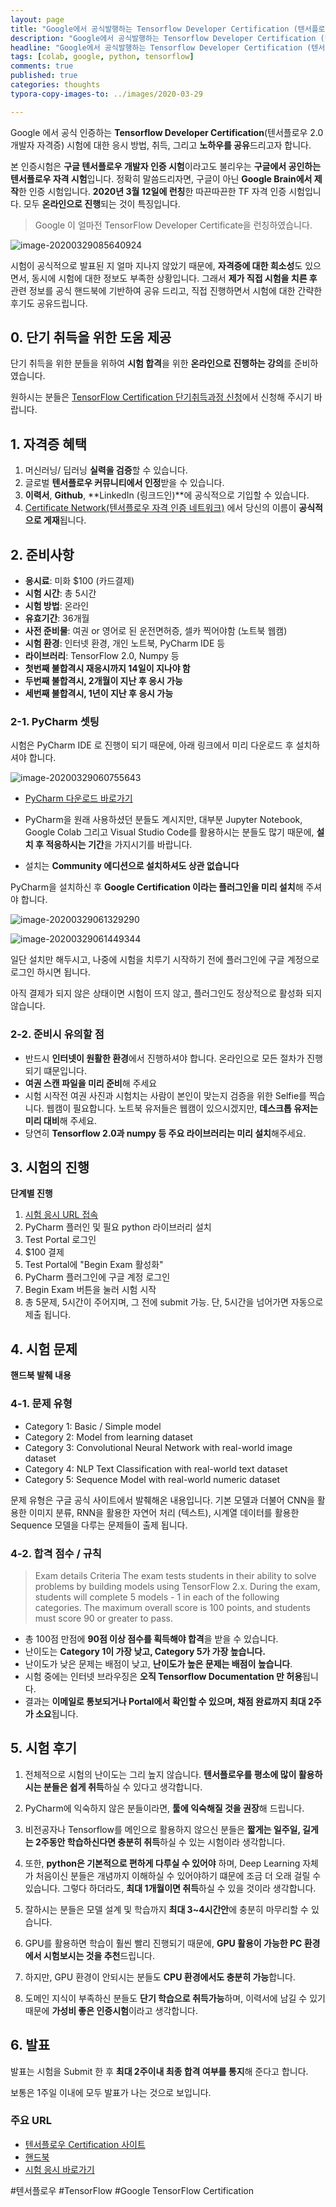```yaml
---
layout: page
title: "Google에서 공식발행하는 Tensorflow Developer Certification (텐서플로우 개발자 자격 인증) 시험과 취득방법"
description: "Google에서 공식발행하는 Tensorflow Developer Certification (텐서플로우 개발자 자격증) 시험과 취득방법에 대하여 알려드립니다."
headline: "Google에서 공식발행하는 Tensorflow Developer Certification (텐서플로우 개발자 자격증) 시험과 취득방법에 대하여 알려드립니다."
tags: [colab, google, python, tensorflow]
comments: true
published: true
categories: thoughts
typora-copy-images-to: ../images/2020-03-29

---
```




Google 에서 공식 인증하는 **Tensorflow Developer Certification**(텐서플로우 2.0 개발자 자격증) 시험에 대한 응시 방법, 취득, 그리고 **노하우를 공유**드리고자 합니다.



본 인증시험은 **구글 텐서플로우 개발자 인증 시험**이라고도 불리우는 **구글에서 공인하는 텐서플로우 자격 시험**입니다. 정확히 말씀드리자면, 구글이 아닌 **Google Brain에서 제작**한 인증 시험입니다. **2020년 3월 12일에 런칭**한 따끈따끈한 TF 자격 인증 시험입니다. 모두 **온라인으로 진행**되는 것이 특징입니다. 



> Google 이 얼마전 TensorFlow Developer Certificate을 런칭하였습니다.

![image-20200329085640924](../images/2020-03-29/image-20200329085640924.png)

시험이 공식적으로 발표된 지 얼마 지나지 않았기 때문에,  **자격증에 대한 희소성**도 있으면서, 동시에 시험에 대한 정보도 부족한 상황입니다. 그래서 **제가 직접 시험을 치른 후** 관련 정보를 공식 핸드북에 기반하여 공유 드리고, 직접 진행하면서 시험에 대한 간략한 후기도 공유드립니다.



## 0. 단기 취득을 위한 도움 제공

단기 취득을 위한 분들을 위하여 **시험 합격**을 위한 **온라인으로 진행하는 강의**를 준비하였습니다.

원하시는 분들은 [TensorFlow Certification 단기취득과정 신청](https://forms.gle/9pFRFwydoe5uStAc9)에서 신청해 주시기 바랍니다.



## 1. 자격증 혜택

1. 머신러닝/ 딥러닝 **실력을 검증**할 수 있습니다.
2. 글로벌 **텐서플로우 커뮤니티에서 인정**받을 수 있습니다.
3. **이력서**, **Github**, **LinkedIn (링크드인)**에 공식적으로 기입할 수 있습니다.
4. [Certificate Network(텐서플로우 자격 인증 네트워크)](https://developers.google.com/certification/directory/tensorflow) 에서 당신의 이름이 **공식적으로 게재**됩니다.



## 2. 준비사항

* **응시료**: 미화 $100 (카드결제)
* **시험 시간**: 총 5시간
* **시험 방법**: 온라인
* **유효기간**: 36개월
* **사전 준비물**: 여권 or 영어로 된 운전면허증, 셀카 찍어야함 (노트북 웹캠)
* **시험 환경**: 인터넷 환경, 개인 노트북, PyCharm IDE 등
* **라이브러리**: TensorFlow 2.0, Numpy 등
* **첫번째 불합격시 재응시까지 14일이 지나야 함**
* **두번째 불합격시, 2개월이 지난 후 응시 가능**
* **세번째 불합격시, 1년이 지난 후 응시 가능**



### 2-1. PyCharm 셋팅

시험은 PyCharm IDE 로 진행이 되기 때문에, 아래 링크에서 미리 다운로드 후 설치하셔야 합니다.

![image-20200329060755643](../images/2020-03-29/image-20200329060755643.png)

* [PyCharm 다운로드 바로가기](https://www.jetbrains.com/ko-kr/pycharm/download/)

* PyCharm을 원래 사용하셨던 분들도 계시지만, 대부분 Jupyter Notebook, Google Colab 그리고 Visual Studio Code를 활용하시는 분들도 많기 때문에, **설치 후 적응하시는 기간**을 가지시기를 바랍니다.

* 설치는 **Community 에디션으로 설치하셔도 상관 없습니다**



PyCharm을 설치하신 후 **Google Certification 이라는 플러그인을 미리 설치**해 주셔야 합니다.

![image-20200329061329290](../images/2020-03-29/image-20200329061329290.png)



![image-20200329061449344](../images/2020-03-29/image-20200329061449344.png)



일단 설치만 해두시고, 나중에 시험을 치루기 시작하기 전에 플러그인에 구글 계정으로 로그인 하시면 됩니다.

아직 결제가 되지 않은 상태이면 시험이 뜨지 않고, 플러그인도 정상적으로 활성화 되지 않습니다.



### 2-2. 준비시 유의할 점

* 반드시 **인터넷이 원활한 환경**에서 진행하셔야 합니다. 온라인으로 모든 절차가 진행되기 떄문입니다.
* **여권 스캔 파일을 미리 준비**해 주세요
* 시험 시작전 여권 사진과 시험치는 사람이 본인이 맞는지 검증을 위한 Selfie를 찍습니다. 웹캠이 필요합니다. 노트북 유저들은 웹캠이 있으시겠지만, **데스크톱 유저는 미리 대비**해 주세요.
* 당연히 **Tensorflow 2.0과 numpy 등 주요 라이브러리는 미리 설치**해주세요.



## 3. 시험의 진행

**단계별 진행**

1. [시험 응시 URL 접속](https://app.trueability.com/google-certificates/tensorflow-developer)
2. PyCharm 플러인 및 필요 python 라이브러리 설치
3. Test Portal 로그인
4. $100 결제
5. Test Portal에 "Begin Exam 활성화"
6. PyCharm 플러그인에 구글 계정 로그인
7. Begin Exam 버튼을 눌러 시험 시작
8. 총 5문제, 5시간이 주어지며, 그 전에 submit 가능. 단, 5시간을 넘어가면 자동으로 제출 됩니다.



## 4. 시험 문제

**핸드북 발췌 내용**

### 4-1. 문제 유형

* Category 1: Basic / Simple model
* Category 2: Model from learning dataset
* Category 3: Convolutional Neural Network with real-world image dataset
* Category 4: NLP Text Classification with real-world text dataset
* Category 5: Sequence Model with real-world numeric dataset



문제 유형은 구글 공식 사이트에서 발췌해온 내용입니다. 기본 모델과 더불어 CNN을 활용한 이미지 분류, RNN을 활용한 자연어 처리 (텍스트), 시계열 데이터를 활용한 Sequence 모델을 다루는 문제들이 출제 됩니다.



### 4-2. 합격 점수 / 규칙

> Exam details Criteria The exam tests students in their ability to solve problems by building models using TensorFlow 2.x. During the exam, students will complete 5 models - 1 in each of the following categories. The maximum overall score is 100 points, and students must score 90 or greater to pass. 



* 총 100점 만점에 **90점 이상 점수를 획득해야 합격**을 받을 수 있습니다.
* 난이도는 **Category 1이 가장 낮고, Category 5가 가장 높습니다.**
* 난이도가 낮은 문제는 배점이 낮고, **난이도가 높은 문제는 배점이 높습니다**.
* 시험 중에는 인터넷 브라우징은 **오직 Tensorflow Documentation 만 허용**됩니다.
* 결과는 **이메일로 통보되거나 Portal에서 확인할 수 있으며, 채점 완료까지 최대 2주가 소요**됩니다.



## 5. 시험 후기

1. 전체적으로 시험의 난이도는 그리 높지 않습니다. **텐서플로우를 평소에 많이 활용하시는 분들은 쉽게 취득**하실 수 있다고 생각합니다. 

2.  PyCharm에 익숙하지 않은 분들이라면, **툴에 익숙해질 것을 권장**해 드립니다.

3. 비전공자나 Tensorflow를 메인으로 활용하지 않으신 분들은 **짧게는 일주일, 길게는 2주동안 학습하신다면 충분히 취득**하실 수 있는 시험이라 생각합니다. 

4. 또한, **python은 기본적으로 편하게 다루실 수 있어야** 하며, Deep Learning 자체가 처음이신 분들은 개념까지 이해하실 수 있어야하기 떄문에 조금 더 오래 걸릴 수 있습니다. 그렇다 하더라도,  **최대 1개월이면 취득**하실 수 있을 것이라 생각합니다.
5. 잘하시는 분들은 모델 설계 및 학습까지 **최대 3~4시간안**에 충분히 마무리할 수 있습니다.
6. GPU를 활용하면 학습이 훨씬 빨리 진행되기 때문에, **GPU 활용이 가능한 PC 환경에서 시험보시는 것을 추천**드립니다.
7. 하지만, GPU 환경이 안되시는 분들도 **CPU 환경에서도 충분히 가능**합니다.
8. 도메인 지식이 부족하신 분들도 **단기 학습으로 취득가능**하며, 이력서에 남길 수 있기 때문에 **가성비 좋은 인증시험**이라고 생각합니다.



## 6. 발표

발표는 시험을 Submit 한 후 **최대 2주이내 최종 합격 여부를 통지**해 준다고 합니다.

보통은 1주일 이내에 모두 발표가 나는 것으로 보입니다.



### 주요 URL

* [텐서플로우 Certification 사이트](https://www.tensorflow.org/certificate)
* [핸드북](https://www.tensorflow.org/site-assets/downloads/marketing/cert/TF_Certificate_Candidate_Handbook.pdf)
* [시험 응시 바로가기](https://app.trueability.com/google-certificates/tensorflow-developer)



#텐서플로우 #TensorFlow #Google TensorFlow Certification



